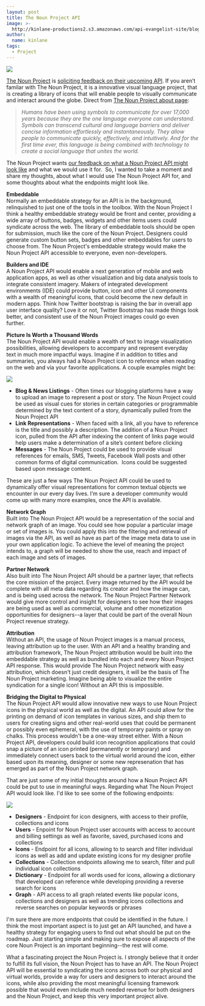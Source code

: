 ```yaml
---
layout: post
title: The Noun Project API
image: >-
  http://kinlane-productions2.s3.amazonaws.com/api-evangelist-site/blog/the-noun-project.png
author:
  name: kinlane
tags:
  - Project
---
```

[![](https://s3.amazonaws.com/kinlane-productions2/api-evangelist/noun-project/the-noun-project.png)](http://thenounproject.com/ "The Noun Project")

[The Noun Project](http://thenounproject.com/ "The Noun Project") is [soliciting feedback on their upcoming API](http://thenounproject.com/developers/). If you aren’t familar with The Noun Project, it is a innovative visual language project, that is creating a library of icons that will enable people to visually communicate and interact around the globe. Direct from [The Noun Project about page](http://thenounproject.com/about/):

> _Humans have been using symbols to communicate for over 17,000 years because they are the one language everyone can understand. Symbols can transcend cultural and language barriers and deliver concise information effortlessly and instantaneously. They allow people to communicate quickly, effectively, and intuitively. And for the first time ever, this language is being combined with technology to create a social language that unites the world._

The Noun Project wants [our feedback on what a Noun Project API might look like](http://thenounproject.com/developers/) and what we would use it for.  So, I wanted to take a moment and share my thoughts, about what I would use The Noun Project API for, and some thoughts about what the endpoints might look like.

**Embeddable**  
Normally an embeddable strategy for an API is in the background, relinquished to just one of the tools in the toolbox. With the Noun Project I think a healthy embeddable strategy would be front and center, providing a wide array of buttons, badges, widgets and other items users could syndicate across the web. The library of embeddable tools should be open for submission, much like the core of the Noun Project. Designers could generate custom button sets, badges and other embeddables for users to choose from. The Noun Project's embeddable strategy would make the Noun Project API accessible to everyone, even non-developers.

**Builders and IDE**  
A Noun Project API would enable a next generation of mobile and web application apps, as well as other visualization and big data analysis tools to integrate consistent imagery. Makers of integrated development environments (IDE) could provide button, icon and other UI components with a wealth of meaningful icons, that could become the new default in modern apps. Think how Twitter bootstrap is raising the bar in overall app user interface quality? Love it or not, Twitter Bootstrap has made things look better, and consistent use of the Noun Project images could go even further.

**Picture Is Worth a Thousand Words**  
The Noun Project API would enable a wealth of text to image visualization possibilities, allowing developers to accompany and represent everyday text in much more impactful ways. Imagine if in addition to titles and summaries, you always had a Noun Project icon to reference when reading on the web and via your favorite applications. A couple examples might be:

[![](https://s3.amazonaws.com/kinlane-productions2/api-evangelist/noun-project/the-noun-project-idea.png)](http://thenounproject.com/ "The Noun Project")

*   **Blog & News Listings** - Often times our blogging platforms have a way to upload an image to represent a post or story. The Noun Project could be used as visual cues for stories in certain categories or programmable determined by the text content of a story, dynamically pulled from the Noun Project API
*   **Link Representations** - When faced with a link, all you have to reference is the title and possibly a description. The addition of a Noun Project icon, pulled from the API after indexing the content of links page would help users make a determination of a site’s content before clicking
*   **Messages** - The Noun Project could be used to provide visual references for emails, SMS, Tweets, Facebook Wall posts and other common forms of digital communication.  Icons could be suggested based upon message content.

These are just a few ways The Noun Project API could be used to dynamically offer visual representations for common textual objects we encounter in our every day lives. I’m sure a developer community would come up with many more examples, once the API is available.

**Network Graph**  
Built into The Noun Project API would be a representation of the social and network graph of an image. You could see how popular a particular image or set of images is. You could apply this into the filtering and retrieval of images via the API, as well as have as part of the image meta data to use in your own application logic. To achieve the level of meaning the project intends to, a graph will be needed to show the use, reach and impact of each image and sets of images.

**Partner Network**  
Also built into The Noun Project API should be a partner layer, that reflects the core mission of the project. Every image returned by the API would be complete with all meta data regarding its creator and how the image can, and is being used across the network. The Noun Project Partner Network would give more control and insight for designers to see how their images are being used as well as commercial, volume and other monetization opportunities for designers--a layer that could be part of the overall Noun Project revenue strategy.

**Attribution**  
Without an API, the usage of Noun Project images is a manual process, leaving attribution up to the user. With an API and a healthy branding and attribution framework, The Noun Project attribution would be built into the embeddable strategy as well as bundled into each and every Noun Project API response. This would provide The Noun Project network with easy attribution, which doesn't just credit designers, it will be the basis of The Noun Project marketing. Imagine being able to visualize the entire syndication for a single icon! Without an API this is impossible.

**Bridging the Digital to Physical**  
The Noun Project API would allow innovative new ways to use Noun Project icons in the physical world as well as the digital. An API could allow for the printing on demand of icon templates in various sizes, and ship them to users for creating signs and other real-world uses that could be permanent or possibly even ephemeral, with the use of temporary paints or spray on chalks. This process wouldn't be a one-way street either. With a Noun Project API, developers could build icon recognition applications that could snap a picture of an icon printed (permanently or temporary) and immediately connect users back to the virtual world around the icon, either based upon its meaning, designer or some new represenation that has emerged as part of the Noun Project network graph.

That are just some of my initial thoughts around how a Noun Project API could be put to use in meaningful ways. Regarding what The Noun Project API would look like. I'd like to see some of the following endpoints:

[![](https://s3.amazonaws.com/kinlane-productions2/api-evangelist/noun-project/the-noun-project-clicking-heels.jpg)](http://thenounproject.com/ "The Noun Project")

*   **Designers** - Endpoint for icon designers, with access to their profile, collections and icons 
*   **Users** - Enpoint for Noun Project user accounts with access to account and billing settings as well as favorite, saved, purchased icons and collections
*   **Icons** - Endpoint for all icons, allowing to to search and filter individual icons as well as add and update existing icons for my designer profile
*   **Collections** - Collection endpoints allowing me to search, filter and pull individual icon collections
*   **Dictionary** - Endpoint for all words used for icons, allowing a dictionary that developed can reference while developing providing a reverse search for icons
*   **Graph** - API access to all graph related events like popular icons, collections and designers as well as trending icons collections and reverse searches on popular keywords or phrases

I'm sure there are more endpoints that could be identified in the future. I think the most important aspect is to just get an API launched, and have a healthy strategy for engaging users to find out what should be put on the roadmap. Just starting simple and making sure to expose all aspects of the core Noun Project is an important beginning--the rest will come.

What a fascinating project the Noun Project is. I strongly believe that it order to fulfill its full vision, the Noun Project has to have an API. The Noun Project API will be essential to syndicating the icons across both our physical and virtual worlds, provide a way for users and designers to interact around the icons, while also providing the most meaningful licensing framework possible that would even include much needed revenue for both designers and the Noun Project, and keep this very important project alive.